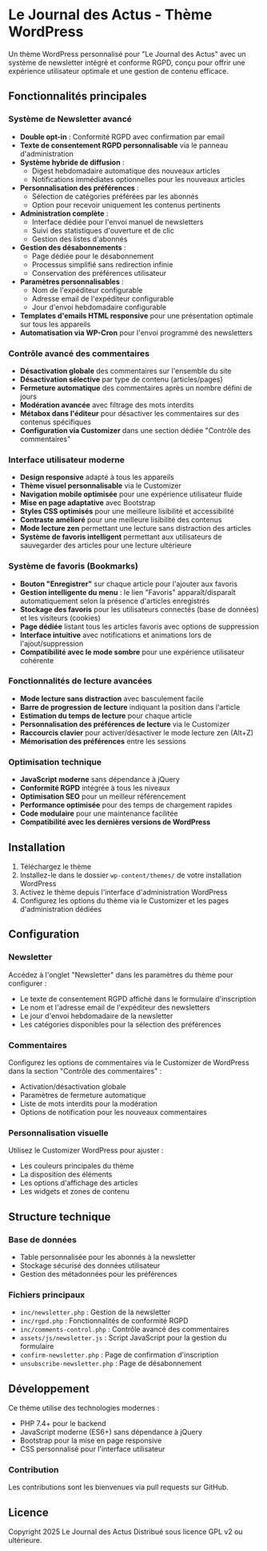 # Le Journal des Actus - Thème WordPress

Un thème WordPress personnalisé pour "Le Journal des Actus" avec un système de newsletter intégré et conforme RGPD, conçu pour offrir une expérience utilisateur optimale et une gestion de contenu efficace.

## Fonctionnalités principales

### Système de Newsletter avancé
- **Double opt-in** : Conformité RGPD avec confirmation par email
- **Texte de consentement RGPD personnalisable** via le panneau d'administration
- **Système hybride de diffusion** :
  - Digest hebdomadaire automatique des nouveaux articles
  - Notifications immédiates optionnelles pour les nouveaux articles
- **Personnalisation des préférences** :
  - Sélection de catégories préférées par les abonnés
  - Option pour recevoir uniquement les contenus pertinents
- **Administration complète** :
  - Interface dédiée pour l'envoi manuel de newsletters
  - Suivi des statistiques d'ouverture et de clic
  - Gestion des listes d'abonnés
- **Gestion des désabonnements** :
  - Page dédiée pour le désabonnement
  - Processus simplifié sans redirection infinie
  - Conservation des préférences utilisateur
- **Paramètres personnalisables** :
  - Nom de l'expéditeur configurable
  - Adresse email de l'expéditeur configurable
  - Jour d'envoi hebdomadaire configurable
- **Templates d'emails HTML responsive** pour une présentation optimale sur tous les appareils
- **Automatisation via WP-Cron** pour l'envoi programmé des newsletters

### Contrôle avancé des commentaires
- **Désactivation globale** des commentaires sur l'ensemble du site
- **Désactivation sélective** par type de contenu (articles/pages)
- **Fermeture automatique** des commentaires après un nombre défini de jours
- **Modération avancée** avec filtrage des mots interdits
- **Métabox dans l'éditeur** pour désactiver les commentaires sur des contenus spécifiques
- **Configuration via Customizer** dans une section dédiée "Contrôle des commentaires"

### Interface utilisateur moderne
- **Design responsive** adapté à tous les appareils
- **Thème visuel personnalisable** via le Customizer
- **Navigation mobile optimisée** pour une expérience utilisateur fluide
- **Mise en page adaptative** avec Bootstrap
- **Styles CSS optimisés** pour une meilleure lisibilité et accessibilité
- **Contraste amélioré** pour une meilleure lisibilité des contenus
- **Mode lecture zen** permettant une lecture sans distraction des articles
- **Système de favoris intelligent** permettant aux utilisateurs de sauvegarder des articles pour une lecture ultérieure

### Système de favoris (Bookmarks)
- **Bouton "Enregistrer"** sur chaque article pour l'ajouter aux favoris
- **Gestion intelligente du menu** : le lien "Favoris" apparaît/disparaît automatiquement selon la présence d'articles enregistrés
- **Stockage des favoris** pour les utilisateurs connectés (base de données) et les visiteurs (cookies)
- **Page dédiée** listant tous les articles favoris avec options de suppression
- **Interface intuitive** avec notifications et animations lors de l'ajout/suppression
- **Compatibilité avec le mode sombre** pour une expérience utilisateur cohérente

### Fonctionnalités de lecture avancées
- **Mode lecture sans distraction** avec basculement facile
- **Barre de progression de lecture** indiquant la position dans l'article
- **Estimation du temps de lecture** pour chaque article
- **Personnalisation des préférences de lecture** via le Customizer
- **Raccourcis clavier** pour activer/désactiver le mode lecture zen (Alt+Z)
- **Mémorisation des préférences** entre les sessions

### Optimisation technique
- **JavaScript moderne** sans dépendance à jQuery
- **Conformité RGPD** intégrée à tous les niveaux
- **Optimisation SEO** pour un meilleur référencement
- **Performance optimisée** pour des temps de chargement rapides
- **Code modulaire** pour une maintenance facilitée
- **Compatibilité avec les dernières versions de WordPress**

## Installation

1. Téléchargez le thème
2. Installez-le dans le dossier `wp-content/themes/` de votre installation WordPress
3. Activez le thème depuis l'interface d'administration WordPress
4. Configurez les options du thème via le Customizer et les pages d'administration dédiées

## Configuration

### Newsletter
Accédez à l'onglet "Newsletter" dans les paramètres du thème pour configurer :
- Le texte de consentement RGPD affiché dans le formulaire d'inscription
- Le nom et l'adresse email de l'expéditeur des newsletters
- Le jour d'envoi hebdomadaire de la newsletter
- Les catégories disponibles pour la sélection des préférences

### Commentaires
Configurez les options de commentaires via le Customizer de WordPress dans la section "Contrôle des commentaires" :
- Activation/désactivation globale
- Paramètres de fermeture automatique
- Liste de mots interdits pour la modération
- Options de notification pour les nouveaux commentaires

### Personnalisation visuelle
Utilisez le Customizer WordPress pour ajuster :
- Les couleurs principales du thème
- La disposition des éléments
- Les options d'affichage des articles
- Les widgets et zones de contenu

## Structure technique

### Base de données
- Table personnalisée pour les abonnés à la newsletter
- Stockage sécurisé des données utilisateur
- Gestion des métadonnées pour les préférences

### Fichiers principaux
- `inc/newsletter.php` : Gestion de la newsletter
- `inc/rgpd.php` : Fonctionnalités de conformité RGPD
- `inc/comments-control.php` : Contrôle avancé des commentaires
- `assets/js/newsletter.js` : Script JavaScript pour la gestion du formulaire
- `confirm-newsletter.php` : Page de confirmation d'inscription
- `unsubscribe-newsletter.php` : Page de désabonnement

## Développement

Ce thème utilise des technologies modernes :
- PHP 7.4+ pour le backend
- JavaScript moderne (ES6+) sans dépendance à jQuery
- Bootstrap pour la mise en page responsive
- CSS personnalisé pour l'interface utilisateur

### Contribution
Les contributions sont les bienvenues via pull requests sur GitHub.

## Licence

Copyright 2025 Le Journal des Actus
Distribué sous licence GPL v2 ou ultérieure.
